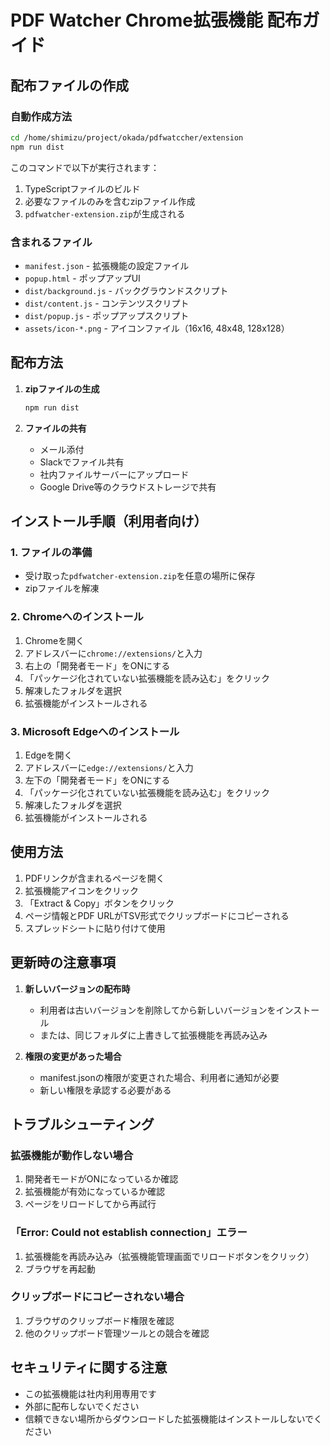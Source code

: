 # PDF Watcher Chrome拡張機能 配布ガイド

## 配布ファイルの作成

### 自動作成方法
```bash
cd /home/shimizu/project/okada/pdfwatccher/extension
npm run dist
```

このコマンドで以下が実行されます：
1. TypeScriptファイルのビルド
2. 必要なファイルのみを含むzipファイル作成
3. `pdfwatcher-extension.zip`が生成される

### 含まれるファイル
- `manifest.json` - 拡張機能の設定ファイル
- `popup.html` - ポップアップUI
- `dist/background.js` - バックグラウンドスクリプト
- `dist/content.js` - コンテンツスクリプト
- `dist/popup.js` - ポップアップスクリプト
- `assets/icon-*.png` - アイコンファイル（16x16, 48x48, 128x128）

## 配布方法

1. **zipファイルの生成**
   ```bash
   npm run dist
   ```

2. **ファイルの共有**
   - メール添付
   - Slackでファイル共有
   - 社内ファイルサーバーにアップロード
   - Google Drive等のクラウドストレージで共有

## インストール手順（利用者向け）

### 1. ファイルの準備
- 受け取った`pdfwatcher-extension.zip`を任意の場所に保存
- zipファイルを解凍

### 2. Chromeへのインストール
1. Chromeを開く
2. アドレスバーに`chrome://extensions/`と入力
3. 右上の「開発者モード」をONにする
4. 「パッケージ化されていない拡張機能を読み込む」をクリック
5. 解凍したフォルダを選択
6. 拡張機能がインストールされる

### 3. Microsoft Edgeへのインストール
1. Edgeを開く
2. アドレスバーに`edge://extensions/`と入力
3. 左下の「開発者モード」をONにする
4. 「パッケージ化されていない拡張機能を読み込む」をクリック
5. 解凍したフォルダを選択
6. 拡張機能がインストールされる

## 使用方法

1. PDFリンクが含まれるページを開く
2. 拡張機能アイコンをクリック
3. 「Extract & Copy」ボタンをクリック
4. ページ情報とPDF URLがTSV形式でクリップボードにコピーされる
5. スプレッドシートに貼り付けて使用

## 更新時の注意事項

1. **新しいバージョンの配布時**
   - 利用者は古いバージョンを削除してから新しいバージョンをインストール
   - または、同じフォルダに上書きして拡張機能を再読み込み

2. **権限の変更があった場合**
   - manifest.jsonの権限が変更された場合、利用者に通知が必要
   - 新しい権限を承認する必要がある

## トラブルシューティング

### 拡張機能が動作しない場合
1. 開発者モードがONになっているか確認
2. 拡張機能が有効になっているか確認
3. ページをリロードしてから再試行

### 「Error: Could not establish connection」エラー
1. 拡張機能を再読み込み（拡張機能管理画面でリロードボタンをクリック）
2. ブラウザを再起動

### クリップボードにコピーされない場合
1. ブラウザのクリップボード権限を確認
2. 他のクリップボード管理ツールとの競合を確認

## セキュリティに関する注意

- この拡張機能は社内利用専用です
- 外部に配布しないでください
- 信頼できない場所からダウンロードした拡張機能はインストールしないでください